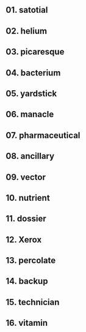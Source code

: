 ## 01. satotial

## 02. helium

## 03. picaresque

## 04. bacterium

## 05. yardstick

## 06. manacle

## 07. pharmaceutical

## 08. ancillary

## 09. vector

## 10. nutrient

## 11. dossier

## 12. Xerox

## 13. percolate

## 14. backup

## 15. technician

## 16. vitamin
